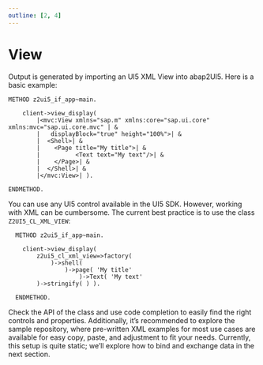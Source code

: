 ```yaml
---
outline: [2, 4]
---
```

# View
Output is generated by importing an UI5 XML View into abap2UI5. Here is a basic example:

```abap
METHOD z2ui5_if_app~main.

    client->view_display( 
        |<mvc:View xmlns="sap.m" xmlns:core="sap.ui.core" xmlns:mvc="sap.ui.core.mvc" | &
        |   displayBlock="true" height="100%">| &
        |  <Shell>| &
        |    <Page title="My title">| &
        |          <Text text="My text"/>| &
        |    </Page>| &
        |  </Shell>| &
        |</mvc:View>| ).

ENDMETHOD.
```
You can use any UI5 control available in the UI5 SDK. However, working with XML can be cumbersome. The current best practice is to use the class `Z2UI5_CL_XML_VIEW`:
```abap
  METHOD z2ui5_if_app~main.

    client->view_display(
        z2ui5_cl_xml_view=>factory(
            )->shell(
                )->page( 'My title'
                    )->Text( 'My text' 
        )->stringify( ) ).

  ENDMETHOD.
```
Check the API of the class and use code completion to easily find the right controls and properties. Additionally, it’s recommended to explore the sample repository, where pre-written XML examples for most use cases are available for easy copy, paste, and adjustment to fit your needs. Currently, this setup is quite static; we’ll explore how to bind and exchange data in the next section.